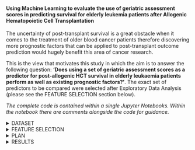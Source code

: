 #### Using Machine Learning to evaluate the use of geriatric assessment scores in predicting survival for elderly leukemia patients after Allogenic Hematopoietic Cell Transplantation

The uncertainty of post-transplant survival is a great obstacle when it comes to the treatment of older blood cancer patients therefore discovering more prognostic factors that can be applied to post-transplant outcome prediction would hugely benefit this area of cancer research.

This is the view that motivates this study in which the aim is to answer the following question: <b>‘Does using a set of geriatric assessment scores as a predictor for post-allogenic HCT survival in elderly leukaemia patients perform as well as existing prognostic factors?’</b>. The exact set of predictors to be compared were selected after Exploratory Data Analysis (please see the FEATURE SELECTION section below).

*The complete code is contained within a single Jupyter Notebooks. Within the notebook there are comments alongside the code for guidance.*

<details><summary>DATASET</summary>
<p>
  
The dataset used within this study has been taken from the website of the Center For International Blood & Marrow Transplant Research and is openly available for public use ([link](https://www.cibmtr.org/ReferenceCenter/PubList/PubDsDownload/Pages/default.aspx)). 

It was retrieved from a publication by Olin et al. ([link](https://doi.org/10.1182/bloodadvances.2020001719)) and contains data on patients who have undergone a transplant with their survival times. The dataset contains 26 features, 329 samples and is balanced.

</p>
</details>

<details><summary>FEATURE SELECTION</summary>
<p>
  
Through visualisation and survival analysis, a final set of clinical features and geriatric assessment features were selected (see below for definitions). Thus, the initial question can now become more specific: <b>‘Does using BOMC, IADL, MOS and TUG (geriatric assessment scores) as predictors for post-allogenic HCT survival in elderly leukaemia patients perform as well as Karnofsky score, age group, HCT-CI and graft source (existing prognostic factors)?’</b>.
  
![alt text](https://github.com/ZaraBhatti/group/blob/main/features_table.jpg?raw=true)

</p>
</details>

<details><summary>PLAN</summary>
<p>
  
Since the dataset is balanced and data follows non-normal distribution, the following models were chosen for this study: KNN classifier, Decision Tree Classifier, SVM, Random Forest, XGBoost and an MLP Classifier. The models will take either the clinical features OR the geriatric features as input and predict death (0) or survival (1).
  
Matthews Correlation Coefficient (MCC), Confusion Matrix, F1-score, ROC-AUC, and Accuracy were selected as potential performance metrics for this classification task. 
Using these metrics, the best model using clinical features as input will be selected and the best model using geriatric features as input will be selected.
  
The Mann-Whitney U Test will then be used to statistically compare the clinical model and the geriatric model to see if there is a statistically significant difference in their performances (i.e. one can be said to perform better than the other).

</p>
</details>

<details><summary>RESULTS</summary>
<p>
  
The KNN classifier model performed the best with both types of input therefore the performances of these two models were compared. The generated p-value was >0.05 therefore the null hypothesis is accepted and it can be concluded that there was no significant difference in the models' performances when using clinical features compared to geriatric assessment scores as the input features. 
  
Both sets of features had similar performance and prognostic capabilities therefore the answer to our question <b>‘Does using BOMC, IADL, MOS and TUG (geriatric assessment scores) as predictors for post-allogenic HCT survival in elderly leukaemia patients perform as well as Karnofsky score, age group, HCT-CI and graft source (existing prognostic factors)?’</b> is YES, according to the results of this study.
  
The addition of these features within clinic may provide clinicians with more factors to help confidently predict their patients’ survival and help to inform treatment decisions. This can have a great effect on the overall survival of elderly leukaemia patients as more patients may be recommended HCTs.
  
However, there are limitations to this study. The overall accuracy of the two best models were still low. This may be the case as patients can have vastly differing responses to treatment and diseases, although it would be quite interesting to apply deeper learning models to this dataset. Unfortunately, the size of the dataset used within this study was very small at 302 patients which may also play a part in the low reported accuracies. In the future, the study should be repeated with a larger dataset to see if the accuracy of the models increases as a result.

</p>
</details>
